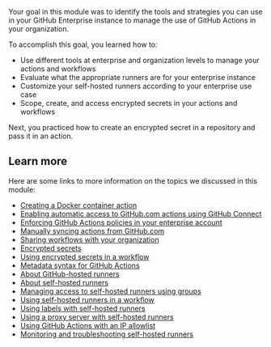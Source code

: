 Your goal in this module was to identify the tools and strategies you can use in your GitHub Enterprise instance to manage the use of GitHub Actions in your organization.

To accomplish this goal, you learned how to:

- Use different tools at enterprise and organization levels to manage your actions and workflows
- Evaluate what the appropriate runners are for your enterprise instance
- Customize your self-hosted runners according to your enterprise use case
- Scope, create, and access encrypted secrets in your actions and workflows

Next, you practiced how to create an encrypted secret in a repository and pass it in an action.

## Learn more

Here are some links to more information on the topics we discussed in this module:

- [Creating a Docker container action](https://docs.github.com/en/actions/creating-actions/creating-a-docker-container-action)
- [Enabling automatic access to GitHub.com actions using GitHub Connect](https://docs.github.com/en/enterprise-server@2.22/admin/github-actions/enabling-automatic-access-to-githubcom-actions-using-github-connect)
- [Enforcing GitHub Actions policies in your enterprise account](https://docs.github.com/en/github/setting-up-and-managing-your-enterprise/enforcing-github-actions-policies-in-your-enterprise-account)
- [Manually syncing actions from GitHub.com](https://docs.github.com/en/enterprise-server@2.22/admin/github-actions/manually-syncing-actions-from-githubcom)
- [Sharing workflows with your organization](https://docs.github.com/en/actions/learn-github-actions/sharing-workflows-with-your-organization)
- [Encrypted secrets](https://docs.github.com/en/actions/reference/encrypted-secrets)
- [Using encrypted secrets in a workflow](https://docs.github.com/en/actions/reference/encrypted-secrets#using-encrypted-secrets-in-a-workflow)
- [Metadata syntax for GitHub Actions](https://docs.github.com/en/actions/creating-actions/metadata-syntax-for-github-actions#inputs)
- [About GitHub-hosted runners](https://docs.github.com/en/actions/using-github-hosted-runners/about-github-hosted-runners)
- [About self-hosted runners](https://docs.github.com/en/actions/hosting-your-own-runners/about-self-hosted-runners)
- [Managing access to self-hosted runners using groups](https://docs.github.com/en/actions/hosting-your-own-runners/managing-access-to-self-hosted-runners-using-groups)
- [Using self-hosted runners in a workflow](https://docs.github.com/en/actions/hosting-your-own-runners/using-self-hosted-runners-in-a-workflow)
- [Using labels with self-hosted runners](https://docs.github.com/en/actions/hosting-your-own-runners/using-labels-with-self-hosted-runners)
- [Using a proxy server with self-hosted runners](https://docs.github.com/en/actions/hosting-your-own-runners/using-a-proxy-server-with-self-hosted-runners)
- [Using GitHub Actions with an IP allowlist](https://docs.github.com/en/organizations/keeping-your-organization-secure/managing-allowed-ip-addresses-for-your-organization#using-github-actions-with-an-ip-allow-list)
- [Monitoring and troubleshooting self-hosted runners](https://docs.github.com/en/actions/hosting-your-own-runners/monitoring-and-troubleshooting-self-hosted-runners)